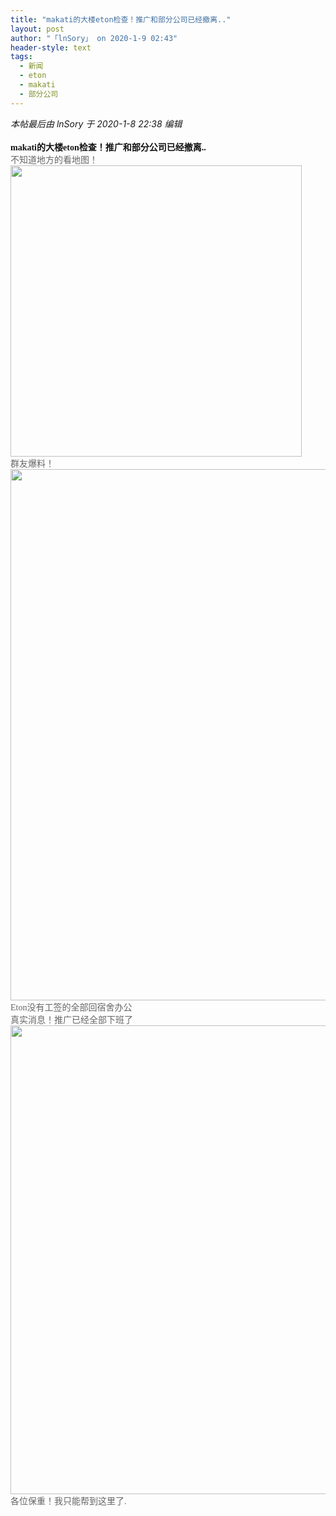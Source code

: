 ```yaml
---
title: "makati的大楼eton检查！推广和部分公司已经撤离.."
layout: post
author: "「lnSory」 on 2020-1-9 02:43"
header-style: text
tags:
  - 新闻
  - eton
  - makati
  - 部分公司
---
```


<head></head>
<body>
 <i class="pstatus"> 本帖最后由 lnSory 于 2020-1-8 22:38 编辑 </i>
 <br> 
 <br> 
 <font style="color:rgb(18, 18, 18)"><font face="微软雅黑"><strong>makati的大楼eton检查！推广和部分公司已经撤离..</strong></font></font>
 <font style="color:rgb(102, 102, 102)"><font face="微软雅黑"> 
   <div align="left">
     不知道地方的看地图！ 
   </div> 
   <div align="left"> 
    <ignore_js_op> 
     <img aid="1325820" src="https://bbs.boniu123.cc/data/attachment/forum/202001/08/223440sov7womrmo6vrkaa.png" zoomfile="data/attachment/forum/202001/08/223440sov7womrmo6vrkaa.png" file="data/attachment/forum/202001/08/223440sov7womrmo6vrkaa.png" width="466" inpost="1"> 
     <div class="tip tip_4 aimg_tip" id="aimg_1325820_menu" style="position: absolute; display: none" disautofocus="true"> 
      <div class="xs0"> 
       <p><strong>2020010822060000551235.png</strong> <em class="xg1">(405.59 KB, 下载次数: 0)</em></p> 
       <p> <a href="forum.php?mod=attachment&amp;aid=MTMyNTgyMHw3NDhlMTE4ZXwxNTc4NTExNDQ1fDB8NTQ4NTM3&amp;nothumb=yes" target="_blank">下载附件</a> &nbsp;<a href="javascript:;" onclick="showWindow(this.id, this.getAttribute('url'), 'get', 0);" id="savephoto_1325820" url="home.php?mod=spacecp&amp;ac=album&amp;op=saveforumphoto&amp;aid=1325820&amp;handlekey=savephoto_1325820">保存到相册</a> </p> 
       <p class="xg1 y"><span title="2020-1-8 22:34">昨天&nbsp;22:34</span> 上传</p> 
      </div> 
      <div class="tip_horn"></div> 
     </div> 
    </ignore_js_op> 
   </div> 
   <div align="left">
     群友爆料！ 
   </div> 
   <div align="left"> 
    <ignore_js_op> 
     <img aid="1325821" src="https://bbs.boniu123.cc/data/attachment/forum/202001/08/223523dguikcushmlt6cx2.png" zoomfile="data/attachment/forum/202001/08/223523dguikcushmlt6cx2.png" file="data/attachment/forum/202001/08/223523dguikcushmlt6cx2.png" width="850" inpost="1"> 
     <div class="tip tip_4 aimg_tip" id="aimg_1325821_menu" style="position: absolute; display: none" disautofocus="true"> 
      <div class="xs0"> 
       <p><strong>2020010822080000232186.png</strong> <em class="xg1">(323.07 KB, 下载次数: 0)</em></p> 
       <p> <a href="forum.php?mod=attachment&amp;aid=MTMyNTgyMXw3YjRhMjcxZnwxNTc4NTExNDQ1fDB8NTQ4NTM3&amp;nothumb=yes" target="_blank">下载附件</a> &nbsp;<a href="javascript:;" onclick="showWindow(this.id, this.getAttribute('url'), 'get', 0);" id="savephoto_1325821" url="home.php?mod=spacecp&amp;ac=album&amp;op=saveforumphoto&amp;aid=1325821&amp;handlekey=savephoto_1325821">保存到相册</a> </p> 
       <p class="xg1 y"><span title="2020-1-8 22:35">昨天&nbsp;22:35</span> 上传</p> 
      </div> 
      <div class="tip_horn"></div> 
     </div> 
    </ignore_js_op> 
   </div></font></font>
 <font style="color:rgb(102, 102, 102)"><font face="微软雅黑"> 
   <div align="left">
     Eton没有工签的全部回宿舍办公 
   </div> 
   <div align="left">
     真实消息！推广已经全部下班了 
   </div> 
   <div align="left"> 
    <ignore_js_op> 
     <img aid="1325822" src="https://bbs.boniu123.cc/data/attachment/forum/202001/08/223528i1w13h94347e9jk9.png" zoomfile="data/attachment/forum/202001/08/223528i1w13h94347e9jk9.png" file="data/attachment/forum/202001/08/223528i1w13h94347e9jk9.png" width="750" inpost="1"> 
     <div class="tip tip_4 aimg_tip" id="aimg_1325822_menu" style="position: absolute; display: none" disautofocus="true"> 
      <div class="xs0"> 
       <p><strong>2020010822100000181117.png</strong> <em class="xg1">(663.21 KB, 下载次数: 0)</em></p> 
       <p> <a href="forum.php?mod=attachment&amp;aid=MTMyNTgyMnw3MDc4ODI3NHwxNTc4NTExNDQ1fDB8NTQ4NTM3&amp;nothumb=yes" target="_blank">下载附件</a> &nbsp;<a href="javascript:;" onclick="showWindow(this.id, this.getAttribute('url'), 'get', 0);" id="savephoto_1325822" url="home.php?mod=spacecp&amp;ac=album&amp;op=saveforumphoto&amp;aid=1325822&amp;handlekey=savephoto_1325822">保存到相册</a> </p> 
       <p class="xg1 y"><span title="2020-1-8 22:35">昨天&nbsp;22:35</span> 上传</p> 
      </div> 
      <div class="tip_horn"></div> 
     </div> 
    </ignore_js_op> 
   </div></font></font>
 <font style="color:rgb(102, 102, 102)"><font face="微软雅黑"> 
   <div align="left">
     各位保重！我只能帮到这里了. 
   </div></font></font>
 <br> 
 <br>
</body>


